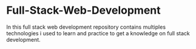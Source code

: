 # Full-Stack-Web-Development
In this full stack web development repository contains multiples technologies i used to learn and practice to get a knowledge on full stack development.
